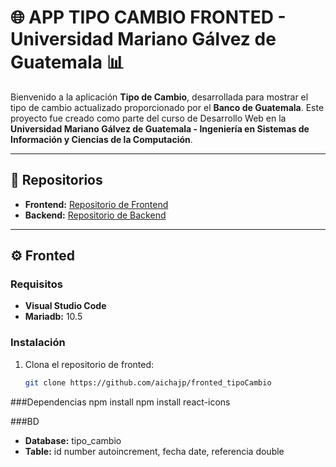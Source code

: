 # 🌐 APP TIPO CAMBIO FRONTED - Universidad Mariano Gálvez de Guatemala 📊

Bienvenido a la aplicación **Tipo de Cambio**, desarrollada para mostrar el tipo de cambio actualizado proporcionado por el **Banco de Guatemala**. 
Este proyecto fue creado como parte del curso de Desarrollo Web en la **Universidad Mariano Gálvez de Guatemala - Ingeniería en Sistemas de Información y Ciencias de la Computación**.

---

## 📂 Repositorios

- **Frontend:** [Repositorio de Frontend](https://github.com/aichajp/fronted_tipoCambio)
- **Backend:** [Repositorio de Backend](https://github.com/aichajp/backend_tipoCambio)

---

## ⚙️ Fronted

### Requisitos

- **Visual Studio Code**
- **Mariadb:** 10.5

### Instalación

1. Clona el repositorio de fronted:
   ```bash
   git clone https://github.com/aichajp/fronted_tipoCambio

###Dependencias
npm install
npm install react-icons

###BD
- **Database:** tipo_cambio
- **Table:**
  id number autoincrement,
  fecha date,
  referencia double
